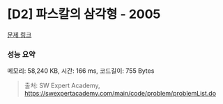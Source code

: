 # [D2] 파스칼의 삼각형 - 2005 

[문제 링크](https://swexpertacademy.com/main/code/problem/problemDetail.do?contestProbId=AV5P0-h6Ak4DFAUq) 

### 성능 요약

메모리: 58,240 KB, 시간: 166 ms, 코드길이: 755 Bytes



> 출처: SW Expert Academy, https://swexpertacademy.com/main/code/problem/problemList.do